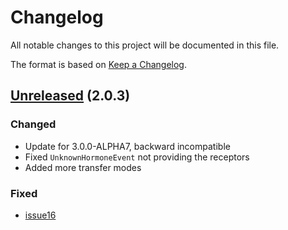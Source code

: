 # Changelog
<!-- Uses format from https://github.com/olivierlacan/keep-a-changelog/blob/master/CHANGELOG.md -->
All notable changes to this project will be documented in this file.

The format is based on [Keep a Changelog](http://keepachangelog.com/en/1.0.0/).

## [Unreleased] (2.0.3)
### Changed
- Update for 3.0.0-ALPHA7, backward incompatible
- Fixed `UnknownHormoneEvent` not providing the receptors
- Added more transfer modes

### Fixed
- [issue16]

[Unreleased]: https://github.com/LegendOfMCPE/Hormones/compare/HEAD...HEAD
[issue16]: https://github.com/LegendOfMCPE/Hormones/issues/16
